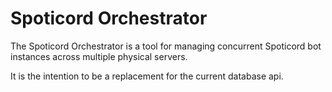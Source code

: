 # Spoticord Orchestrator
The Spoticord Orchestrator is a tool for managing concurrent Spoticord bot instances across multiple physical servers.

It is the intention to be a replacement for the current database api.
